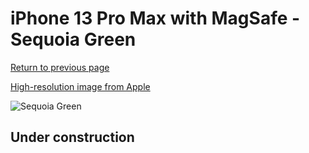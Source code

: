 # iPhone 13 Pro Max with MagSafe - Sequoia Green

[Return to previous page](/iphone_13)

[High-resolution image from Apple](https://store.storeimages.cdn-apple.com/8756/as-images.apple.com/is/MM1Q3?wid=4500&hei=4500&fmt=png)

<div style="width: 500px"><img src="/almost_uncompressed/MM1Q3.webp" alt="Sequoia Green"></div>

## Under construction
